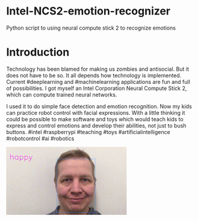 # Intel-NCS2-emotion-recognizer
Python script to using neural compute stick 2 to recognize emotions

# Introduction
Technology has been blamed for making us zombies and antisocial. But it does not have to be so. It all depends how technology is implemented. Current #deeplearning and #machinelearning applications are fun and full of possibilities. I got myself an Intel Corporation Neural Compute Stick 2, which can compute trained neural networks. 

I used it to do simple face detection and emotion recognition. Now my kids can practice robot control with facial expressions. With a little thinking it could be possible to make software and toys which would teach kids to express and control emotions and develop their abilities, not just to bush buttons. #intel #raspberrypi #teaching #toys #artificialintelligence #robotcontrol #ai  #robotics

![](demo.gif)
